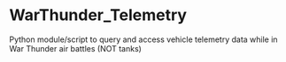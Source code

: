 # WarThunder_Telemetry
Python module/script to query and access vehicle telemetry data while in War Thunder air battles (NOT tanks)
